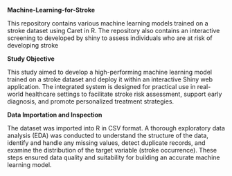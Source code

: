 **Machine-Learning-for-Stroke**

This repository contains various machine learning models trained on a stroke dataset using Caret in R. The repository also contains an interactive screening to developed by shiny to assess individuals who are at risk of developing stroke

**Study Objective**

This study aimed to develop a high-performing machine learning model trained on a stroke dataset and deploy it within an interactive Shiny web application. The integrated system is designed for practical use in real-world healthcare settings to facilitate stroke risk assessment, support early diagnosis, and promote personalized treatment strategies.

**Data Importation and Inspection**

The dataset was imported into R in CSV format. A thorough exploratory data analysis (EDA) was conducted to understand the structure of the data, identify and handle any missing values, detect duplicate records, and examine the distribution of the target variable (stroke occurrence). These steps ensured data quality and suitability for building an accurate machine learning model.
